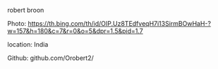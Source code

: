 robert broon

Photo: https://th.bing.com/th/id/OIP.Uz8TEdfveqH7i13SirmBOwHaH-?w=157&h=180&c=7&r=0&o=5&dpr=1.5&pid=1.7

location: India

Github: github.com/Orobert2/
